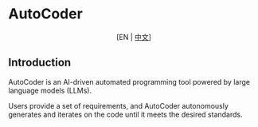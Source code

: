 # AutoCoder

<div align="center">
[EN | <a href="./README.CN.md">中文</a>]
</div>

## Introduction

AutoCoder is an AI-driven automated programming tool powered by large language models (LLMs).

Users provide a set of requirements, and AutoCoder autonomously generates and iterates on the code until it meets the desired standards.
